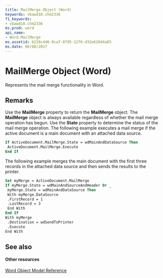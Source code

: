 ```yaml
---
title: MailMerge Object (Word)
keywords: vbawd10.chm2336
f1_keywords:
- vbawd10.chm2336
ms.prod: word
api_name:
- Word.MailMerge
ms.assetid: b228c4d6-9ca7-8795-12f6-d32e62844a83
ms.date: 06/08/2017
---
```



# MailMerge Object (Word)

Represents the mail merge functionality in Word.


## Remarks

Use the **MailMerge** property to return the **MailMerge** object. The **MailMerge** object is always available regardless of whether the mail merge operation has begun. Use the **State** property to determine the status of the mail merge operation. The following example executes a mail merge if the active document is a main document with an attached data source.


```vb
If ActiveDocument.MailMerge.State = wdMainAndDataSource Then 
 ActiveDocument.MailMerge.Execute 
End If
```

The following example merges the main document with the first three records in the attached data source and then sends the results to the printer.




```vb
Set myMerge = ActiveDocument.MailMerge 
If myMerge.State = wdMainAndSourceAndHeader Or _ 
 myMerge.State = wdMainAndDataSource Then 
 With myMerge.DataSource 
 .FirstRecord = 1 
 .LastRecord = 3 
 End With 
End If 
With myMerge 
 .Destination = wdSendToPrinter 
 .Execute 
End With
```


## See also


#### Other resources



[Word Object Model Reference](http://msdn.microsoft.com/library/be452561-b436-bb9b-6f94-3faa9a74a6fd%28Office.15%29.aspx)

